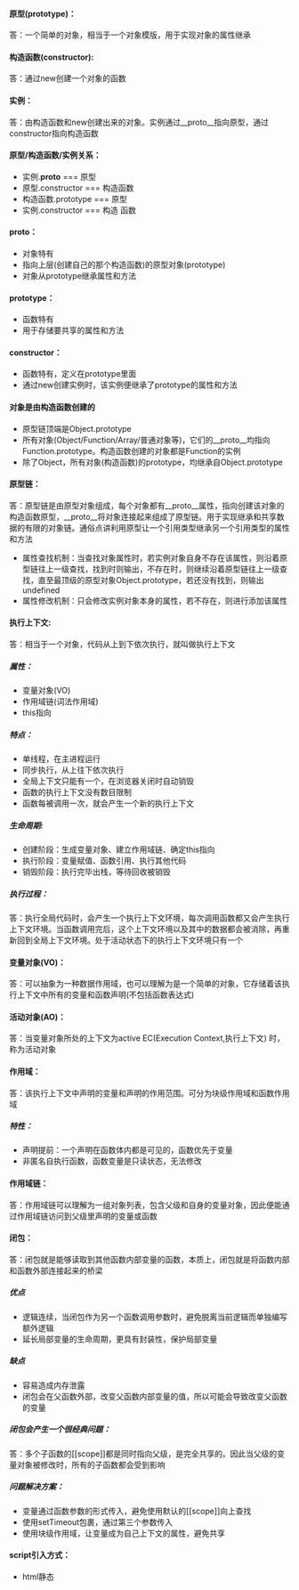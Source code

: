 #### 原型(prototype)：
答：一个简单的对象，相当于一个对象模版，用于实现对象的属性继承
#### 构造函数(constructor):
答：通过new创建一个对象的函数

#### 实例：
答：由构造函数和new创建出来的对象。实例通过__proto__指向原型，通过constructor指向构造函数

#### 原型/构造函数/实例关系：
* 实例.__proto__ === 原型
* 原型.constructor === 构造函数
* 构造函数.prototype === 原型
* 实例.constructor === 构造 函数

#### __proto__：
* 对象特有
* 指向上层(创建自己的那个构造函数)的原型对象(prototype)
* 对象从prototype继承属性和方法

#### prototype：
* 函数特有
* 用于存储要共享的属性和方法

#### constructor：
* 函数特有，定义在prototype里面
* 通过new创建实例时，该实例便继承了prototype的属性和方法

#### 对象是由构造函数创建的
* 原型链顶端是Object.prototype
* 所有对象(Object/Function/Array/普通对象等)，它们的__proto__均指向Function.prototype。构造函数创建的对象都是Function的实例
* 除了Object，所有对象(构造函数)的prototype，均继承自Object.prototype


#### 原型链：
答：原型链是由原型对象组成，每个对象都有__proto__属性，指向创建该对象的构造函数原型，__proto__将对象连接起来组成了原型链。用于实现继承和共享数据的有限的对象链。通俗点讲利用原型让一个引用类型继承另一个引用类型的属性和方法
* 属性查找机制：当查找对象属性时，若实例对象自身不存在该属性，则沿着原型链往上一级查找，找到时则输出，不存在时，则继续沿着原型链往上一级查找，直至最顶级的原型对象Object.prototype，若还没有找到，则输出undefined
* 属性修改机制：只会修改实例对象本身的属性，若不存在，则进行添加该属性

#### 执行上下文:
答：相当于一个对象，代码从上到下依次执行，就叫做执行上下文

##### 属性：
* 变量对象(VO)
* 作用域链(词法作用域)
* this指向

##### 特点：
* 单线程，在主进程运行
* 同步执行，从上往下依次执行
* 全局上下文只能有一个，在浏览器关闭时自动销毁
* 函数的执行上下文没有数目限制
* 函数每被调用一次，就会产生一个新的执行上下文

##### 生命周期:
* 创建阶段：生成变量对象、建立作用域链、确定this指向
* 执行阶段：变量赋值、函数引用、执行其他代码
* 销毁阶段：执行完毕出栈，等待回收被销毁

##### 执行过程：
答：执行全局代码时，会产生一个执行上下文环境，每次调用函数都又会产生执行上下文环境。当函数调用完后，这个上下文环境以及其中的数据都会被消除，再重新回到全局上下文环境。处于活动状态下的执行上下文环境只有一个

#### 变量对象(VO)：
答：可以抽象为一种数据作用域，也可以理解为是一个简单的对象，它存储着该执行上下文中所有的变量和函数声明(不包括函数表达式)

#### 活动对象(AO)：
答：当变量对象所处的上下文为active EC(Execution Context,执行上下文) 时，称为活动对象

#### 作用域：
答：该执行上下文中声明的变量和声明的作用范围。可分为块级作用域和函数作用域

##### 特性：
* 声明提前：一个声明在函数体内都是可见的，函数优先于变量
* 非匿名自执行函数，函数变量是只读状态，无法修改

#### 作用域链：
答：作用域链可以理解为一组对象列表，包含父级和自身的变量对象，因此便能通过作用域链访问到父级里声明的变量或函数

#### 闭包：
答：闭包就是能够读取到其他函数内部变量的函数，本质上，闭包就是将函数内部和函数外部连接起来的桥梁

##### 优点
* 逻辑连续，当闭包作为另一个函数调用参数时，避免脱离当前逻辑而单独编写额外逻辑
* 延长局部变量的生命周期，更具有封装性，保护局部变量

##### 缺点
* 容易造成内存泄露
* 闭包会在父函数外部，改变父函数内部变量的值，所以可能会导致改变父函数的变量

##### 闭包会产生一个很经典问题：
答：多个子函数的[[scope]]都是同时指向父级，是完全共享的。因此当父级的变量对象被修改时，所有的子函数都会受到影响

##### 问题解决方案：
* 变量通过函数参数的形式传入，避免使用默认的[[scope]]向上查找
* 使用setTimeout包裹，通过第三个参数传入
* 使用块级作用域，让变量成为自己上下文的属性，避免共享

#### script引入方式：
* html静态<script>引入
* js动态插入<script>
* <script defer>：延迟加载，元素解析完后执行
* <script async>：异步加载，但执行时会阻塞元素渲染

#### 对象的拷贝：
* 浅拷贝：以赋值的形式拷贝引用对象，扔指向同一个地址，修改时原对象也会受到影响
    * Object.assign
    * 展开运算符(...)
* 深拷贝：完全拷贝一个新对象，修改时原对象不再受到任何影响
    * JSON.parse(JSON.stringify(obj))：性能最快
        * 具有循环引用的对象时，报错
        * 当值为函数、undefined、symbol时，无法拷贝
    * 递归进行逐一赋值

#### new运算符的执行过程：
* 新生成一个对象
* 链接到原型：obj._proto_ = Con.prototype
* 绑定this： apply
* 返回新对象(若构造函数有自己的return时，返回该值)

#### instanceof原理：
答：能在实例的原型对象链中找到该构造函数的prototype属性所指向的原型对象，就返回true

```javascript
// __proto__: 代表原型对象链
instance.[__proto__...] === instance.constructor.prototype
// return true
```
#### 代码的复用：
答：当发现任何代码开始写第二遍时，就要开始考虑如何复用。

##### 代码复用方式：
* 函数封装
* 继承
* 复制extend
* 混入mixin
* 借用apply/call

#### ☆继承：
答：JavaScript中支持继承，但不支持接口继承，实现继承的主要依靠是原型链来实现的
* 原型链：利用原型让一个引用类型继承另一个引用类型的属性和方法
    * 缺点1: 包含引用类型值的原型属性会被所有示例共享，这会导致对一个实例修改会影响另一个实例 
    * 缺点2: 在创建子类型的实例时，不能向超类型的构造函数中传递参数
* 构造函数：在子类型构造函数的内部调用超类型的构造函数。 通过使用apply()和call()方法可以在新创建的对象上执行构造函数
    * 优点：可以在子类型构造函数中向超类型构造函数传递参数
    * 缺点1: 无法避免构造函数模式存在的问题，方法都在构造函数中定义，因此无法复用函数
    * 缺点2：在超类型的原型中定义的方法，对子类型而言是不可见的，因此这种技术很少单独使用
* 组合继承：将原型链和借用构造函数来实现对实例属性的继承。既通过在原型上定义方法实现了函数的复用，又能保证每个实例都有它自己的属性
    * 优点：避免了原型链和借用构造函数的确定，融合了他们的优点，是JavaScript中最常用的继承模式。isntanceof和isprototypeOf()也能够用于识别基于组合继承创建的对象
* 原型式继承
* 寄生式继承
* 寄生组合式继承

#### 类型转换：
在JS中使用运算符号或对比符时，会自动隐式转换，规则：
* -、*、/、%：一律转换成数值后计算
* +：
    * 数字 + 对象，优先调用对象的valueOf -> toString
    * 数字 + 字符串 = 字符串，运算顺序从左到右
    * 数字 + boolean/null -> 数字
    * 数字 + undefined -> NaN
* [1].toString() === '1'
* {}.toString() === '[object object]'
* NaN !== NaN、+undefined为NaN

#### 类型判断：
* 基本类型(null): 使用String(null)
* 基本类型(string/number/boolean/undefined) + function：直接使用typeof判断
* 引用类型(Array/Date/RegExp/Error)：调用toString后根据[object XXX]进行判断

```javascript
// 判断封装
let class2type = {}
'Array Date RegExp Object Error'.split(' ').forEach(e => class2type[ '[object ' + e + ']' ] = e.toLowerCase()) 

function type(obj) {
    if (obj == null) return String(obj)
    return typeof obj === 'object' ? class2type[ Object.prototype.toString.call(obj) ] || 'object' : typeof obj
}
```
#### 模块化：
答：它大大提高了项目的可维护性、可拓展和可协作性。在浏览器中使用ES6的模块化支持，在Node中使用commonjs的模块化支持
* 分类
    * es6：import/export
    * commonjs: require/module.exports/exports
    * amd: require/defined
* require 与 import区别
    * require支持动态导入；import不支持，正在提案(babel下可支持)
    * require是同步导入；import属于异步导入
    * require是值拷贝，导出值变化不会影响到导入值；import指向的内存地址，导入值会随导出值而变化

#### 防抖与节流：
答：防抖与节流函数是一种最常用的高频触发优化方式，能对性能有较大的帮助
* 防抖(debounce): 将多次高频操作优化为只在最后一次执行，通常使用场景是：用户输入，只需再输入完成后做一次输入校验即可

```javascript
function debounce(fn, wait, immediate){
    let timer = null;
    return function(){
        let args = arguments;
        let context = this;
        if(immediate && !timer){
            fn.apply(context, args);
        }
        if(timer) clearTimeout(timer)
        timer = setTimeout(()=>{
            fn.apply(context, args)
        }, wait)
    }
}
```

* 节流(throttle)：每隔一段时间后执行一次，也就是降低频率，将高频操作优化成低频操作，通常使用场景：滚动条事件/resize事件，通常每隔100~500ms执行一次即可
```javascript
function throttle(fn, wait, immediate){
    let timer = null;
    let callNow = immediate;
    return function(){
        let context = this;
        let args = arguments;
        if(callNow){
            fn.apply(context, args);
            callNow = false;
        }
        if(!timer){
            timer = setTimeout(()=>{
                fn.apply(context, args);
                timer = null
            }, wait)
        }
    }
}
``` 
#### 函数执行改变this:
答：由于JS设计原理，在函数中，可以引用运行环境中的变量。因此就需要一个机制来让我们可以在函数体内部获取到当前的运行环境，这就是this
* 函数的运行环境：
    * obj.fn()：this === obj
    * fn()：this === window
* 手动修改this指向：
    * call: fn.call(target, 1, 2)
    * apply: fn.apply(target, [1, 2])
    * bind: fn.bind(target)(1, 2)

#### ES6/ES7:
* 声明
    * let/const：块级作用域、不存在变量提升、暂时性死区、不允许重复声明
    * const：声明常量、无法修改
* 解构赋值
* class/extend：类声明与继承
* Set/Map：新的数据类型
* 异步解决方案：
    * Promise的使用与实现
    * generator:
        * yield: 暂停代码
        * next(): 继续执行代码
        * await/async：generator的语法糖，babel中基于promise实现

#### AST：
答：抽象语法树(Abstract Syntax Tree)，是将代码逐字母解析成树桩对象的形式。这是语言之间的转换、代码语法检查、代码风格检查、代码格式化、代码高亮、代码错误提示、代码自动补全等等的基础

#### babel编译原理：
* babylon将ES6/ES7代码解析成AST
* babel-traverser对AST进行遍历转译，得到新的AST
* 新AST通过babel-generator转换成ES5

#### 函数柯理化：
答：在一个函数中，首先填充几个参数，然后再返回一个新的函数的技术，称为函数的柯理化。通常可用于在不侵入函数的前提下，为函数预置通用参数，供多次重复调用

#### 数组：
* map：遍历数组，返回回调返回值组成的新数组
* forEach：无法break，可以用try/catch中throw new Error来停止
* filter: 过滤
* some：有一项返回true，则整体为true
* every：有一项返回false，则整体为false
* join：通过指定连接符生成字符串
* push/pop：末尾推入和弹出，改变原数组，返回推入/弹出项
* unshift/shift：头部推入和弹出，改变原数组，返回操作项
* sort(fn)/reverse：排序与反转，改变原数组
* concat：连接数组，不影响原数组，浅拷贝
* slice(start, end)：返回截断后的新数组，不改变原数组
* splice(start, number, value...)：返回删除元素组成的数组，value为插入项，改变原数组
* indexOf/lastIndexOf(value, fromIndex)：查找数组项，返回对应的下标
* reduce/reduceRight(fb(pre, cur), defaultPrev)：两两执行，prev为上次化简函数的return值，cur为当前值(从第二项开始)
* 数组乱序：
```javascript
var arr = [1, 2, 3, 4, 5, 6];
arr.sort(function(){
    return Math.random() - 0.5;
})
```
* 数组拆解：flat:[1, [2, 3]] --> [1, 2, 3]
```javascript
Array.prototype.flat = function(){
    return this.toString().split(',').map(item => +item)
}
```

#### cookie, session, storage的区别和联系
* cookie存储于浏览器端，而session存储于服务端
* cookie的安全性相比于session较弱，cookie容易被第三方劫持，考虑到安全应该使用session
* session保存在服务端上，当访问增多时，会占用服务器的资源
* cookie存储容量有限制，单个cookie保存数据不能超过4k，且很多浏览器限制一个站点最多保存20个cookie。对于session，默认大小是1M
* cookie、sessionStorage、localStorage，都保存在浏览器端，且受同源策略影响
* cookie数据始终在同源的http请求中携带，而Storage不会在请求中携带，仅在本地存储
* 存储大小上，cookie一般是4K，Storage可以达到5M ~ 10M
* 数据存储时间上：sessionStorage仅仅是会话级别的存储，它只在当前浏览器关闭前有限，不能持久保存；localStorage始终有效，即使窗口或浏览器关闭也一直有效，除非用户手动删除；cookie只在设定的过期时间内有效
* 作用域上：sessionStorage不在不同的浏览器窗口中共享，即使是同一个页面；localStorage和cookie在所有同源窗口是共享的
* Storage支持事件通知机制，可以将数据更新的通知发送给监听者，并提供增删查api使用更方便

#### 页面上有1万个button如何绑定事件
答：事件委托、冒泡触发

#### 说说bind、call、apply的区别
* call和apply的共同点
    * 都能够改变函数执行时的上下文，将一个对象的方法交给另一个对象执行，并且是立即执行的
    * 调用call和apply的对象，必须是一个函数function
* call和apply的区别：
    * apply的第二个参数，必须是数组或者类似数组，它会被转换成类数组，传入到函数中，并会被映射到函数对应的参数上，而call从第二个参数开始，可以接受任意个参数
* bind：bind()方法创建一个新的函数，与apply和call比较类似，也能改变函数体内的this指向。不同的是，bind方法的返回值是函数，并需要稍后调用才会执行。而apply和call则是立即调用

#### 用js如何去除url中的#号 
* 单纯将hash路由改变成history路由即可去除hash的#号, 此时需要服务器做路由重定向,比如nginx, node重定向
* 单纯去除#
```javascript
function dropHash(url) {
  let i = url.indexOf('#')
  return i > -1 ? url.replace(/#/g, '') : url
}
```

#### 介绍排序算法和快排原理 
* 排序算法：冒泡排序、希尔排序、快速排序、插入排序、归并排序、堆排序、桶排序等
* 快速排序原理: 通过一趟排序将要排序的数据分割成独立的两部分，其中一部分的所有数据都比另外一部分的所有数据都要小，然后再按此方法对这两部分数据分别进行快速排序，整个排序过程可以递归进行，以此达到整个数据变成有序序列

#### JS内置函数
* String
* Number 
* Boolean
* Object
* Array
* RegExp
* Function
* Error
* Date

#### 原型规则
* 所有的引用类型(数组、对象、函数)，都具有对象的特性，即可自由拓展属性
* 所有的引用类型(数组、对象、函数)，都有一个__proto__属性(隐式原型)，属性值是一个普通的对象
* 所有的函数，都有一个prototype属性(显式原型)，属性值是一个普通的对象
* 所有的引用类型(数组、对象、函数)，__proto__属性值指向它的构造函数的'prototype'属性值
* 当试图得到一个对象的某个属性时，如果这个对象本身没有这个属性，那么会去它的__proto__(即它的构造函数的prototype)中寻找


